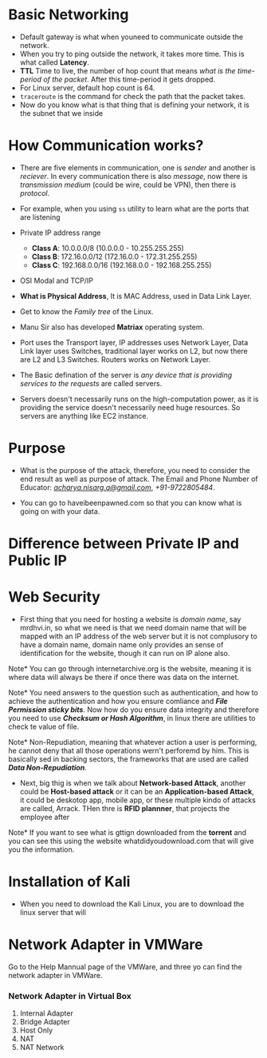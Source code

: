 # Basic Networking

- Default gateway is what when youneed to communicate outside the network.
- When you try to ping outside the network, it takes more time. This is what called **Latency**.
- **TTL** Time to live, the number of hop count that means *what is the time-period of the packet*. After this time-period it gets dropped.
- For Linux server, default hop count is 64.
- `traceroute` is the command for check the path that the packet takes.
- Now do you know what is that thing that is defining your network, it is the subnet that we inside

# How Communication works?

- There are five elements in communication, one is *sender* and another is *reciever*. In every communication there is also *message*, now there is *transmission medium* (could be wire, could be VPN), then there is *protocol*.

- For example, when you using `ss` utility to learn what are the ports that are listening

- Private IP address range
  - **Class A**: 10.0.0.0/8 (10.0.0.0 - 10.255.255.255)
  - **Class B**: 172.16.0.0/12 (172.16.0.0 - 172.31.255.255)
  - **Class C**: 192.168.0.0/16 (192.168.0.0 - 192.168.255.255)

- OSI Modal and TCP/IP

- **What is Physical Address**, It is MAC Address, used in Data Link Layer. 

- Get to know the *Family tree* of the Linux. 

- Manu Sir also has developed **Matriax** operating system.

- Port uses the Transport layer, IP addresses uses Network Layer, Data Link layer uses Switches, traditional layer works on L2, but now there are L2 and L3 Switches. Routers works on Network Layer. 

- The Basic defination of the server is *any device that is providing services to the requests* are called servers.

- Servers doesn't necessarily runs on the high-computation power, as it is providing the service doesn't necessarily need huge resources. So servers are anything like EC2 instance.

# Purpose 

- What is the purpose of the attack, therefore, you need to consider the end result as well as purpose of attack. The Email and Phone Number of Educator: *acharya.nisarg.a@gmail.com*, *+91-9722805484*.

- You can go to haveibeenpawned.com so that you can know what is going on with your data.

# Difference between Private IP and Public IP

# Web Security

- First thing that you need for hosting a website is *domain name*, say mrdhvi.in, so what we need is that we need domain name that will be mapped with an IP address of the web server but it is not complusory to have a domain name, domain name only provides an sense of identification for the website, though it can run on IP alone also.

Note* You can go through internetarchive.org is the website, meaning it is where data will always be there if once there was data on the internet. 

Note* You need answers to the question such as authentication, and how to achieve the authentication and how you ensure comliance and ***File Permission sticky bits***. Now how do you ensure data integrity and therefore you need to use ***Checksum or Hash Algorithm***, in linux there are utilities to check te value of file.

Note* Non-Repudiation, meaning that whatever action a user is performing, he cannot deny that all those operations wern't perforemd by him. This is basically sed in backing sectors, the frameworks that are used are called ***Data Non-Repudiation***.

- Next, big thig is when we talk about **Network-based Attack**, another could be **Host-based attack** or it can be an **Application-based Attack**, it could be deskotop app, mobile app, or these multiple kindo of attacks are called, Arrack. THen thre is **RFID plannner**, that projects the employee after

Note* If you want to see what is gttign downloaded from the **torrent** and you can see this using the website whatdidyoudownload.com that will give you the information. 

# Installation of Kali

- When you need to download the Kali Linux, you are to download the linux server that will 

# Network Adapter in VMWare

Go to the Help Mannual page of the VMWare, and three yo can find the network adapter in VMWare.

### Network Adapter in Virtual Box

1. Internal Adapter
2. Bridge Adapter
3. Host Only
4. NAT
5. NAT Network